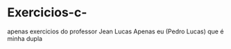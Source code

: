 # Exercicios-c-
apenas exercicios do professor Jean Lucas 
Apenas eu (Pedro Lucas) que é minha dupla
